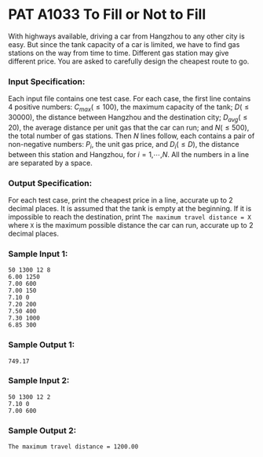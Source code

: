 # PAT A1033 To Fill or Not to Fill

With highways available, driving a car from Hangzhou to any other city is easy. But since the tank capacity of a car is limited, we have to find gas stations on the way from time to time. Different gas station may give different price. You are asked to carefully design the cheapest route to go.

### Input Specification:

Each input file contains one test case. For each case, the first line contains 4 positive numbers: $C_{max} (≤ 100)$, the maximum capacity of the tank; $D (≤30000)$, the distance between Hangzhou and the destination city; $D_{avg} (≤20)$, the average distance per unit gas that the car can run; and $N (≤ 500)$, the total number of gas stations. Then $N$ lines follow, each contains a pair of non-negative numbers: $P_i$, the unit gas price, and $D_i (≤D)$, the distance between this station and Hangzhou, for $i=1$,⋯,$N$. All the numbers in a line are separated by a space.

### Output Specification:

For each test case, print the cheapest price in a line, accurate up to 2 decimal places. It is assumed that the tank is empty at the beginning. If it is impossible to reach the destination, print `The maximum travel distance = X` where `X` is the maximum possible distance the car can run, accurate up to 2 decimal places.

### Sample Input 1:

```in
50 1300 12 8
6.00 1250
7.00 600
7.00 150
7.10 0
7.20 200
7.50 400
7.30 1000
6.85 300
```

### Sample Output 1:

```out
749.17
```

### Sample Input 2:

```
50 1300 12 2
7.10 0
7.00 600
```

### Sample Output 2:

```
The maximum travel distance = 1200.00
```